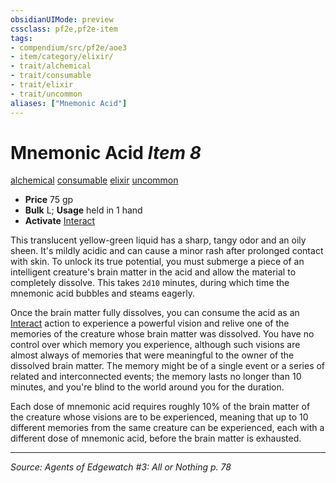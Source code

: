 ```yaml
---
obsidianUIMode: preview
cssclass: pf2e,pf2e-item
tags:
- compendium/src/pf2e/aoe3
- item/category/elixir/
- trait/alchemical
- trait/consumable
- trait/elixir
- trait/uncommon
aliases: ["Mnemonic Acid"]
---
```

# Mnemonic Acid *Item 8*  
[alchemical](alchemical.md "Alchemical Item Trait")  [consumable](consumable.md "Consumable Item Trait")  [elixir](elixir.md "Elixir Item Trait")  [uncommon](uncommon.md "Uncommon Rarity Trait")  

- **Price** 75 gp
- **Bulk** L; **Usage** held in 1 hand
- **Activate** [Interact](interact.md)

This translucent yellow-green liquid has a sharp, tangy odor and an oily sheen. It's mildly acidic and can cause a minor rash after prolonged contact with skin. To unlock its true potential, you must submerge a piece of an intelligent creature's brain matter in the acid and allow the material to completely dissolve. This takes `2d10` minutes, during which time the mnemonic acid bubbles and steams eagerly.

Once the brain matter fully dissolves, you can consume the acid as an [Interact](interact.md) action to experience a powerful vision and relive one of the memories of the creature whose brain matter was dissolved. You have no control over which memory you experience, although such visions are almost always of memories that were meaningful to the owner of the dissolved brain matter. The memory might be of a single event or a series of related and interconnected events; the memory lasts no longer than 10 minutes, and you're blind to the world around you for the duration.

Each dose of mnemonic acid requires roughly 10% of the brain matter of the creature whose visions are to be experienced, meaning that up to 10 different memories from the same creature can be experienced, each with a different dose of mnemonic acid, before the brain matter is exhausted.


---
*Source: Agents of Edgewatch #3: All or Nothing p. 78*